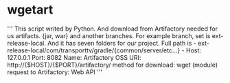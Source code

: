 # wgetart
'''
This script writed by Python. And download from Artifactory needed
for us artifacts. {jar, war} and another branches. For example branch,
set is ext-release-local. And it has seven folders for our project.
Full path is - ext-release-local/com/transporttv/gradle/{common/server/etc...} -
Host: 127.0.0.1
Port: 8082
Name: Artifactory OSS
URI: http://{$HOST}/{$PORT}/artifactory/
method for download: wget (module)
request to Artifactory: Web API
'''
